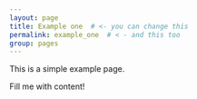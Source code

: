 ```yaml
---
layout: page
title: Example one  # <- you can change this
permalink: example_one  # < - and this too
group: pages
---
```


This is a simple example page.

Fill me with content!
